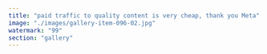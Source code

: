 ```yaml
---
title: "paid traffic to quality content is very cheap, thank you Meta"
image: "./images/gallery-item-096-02.jpg"
watermark: "99"
section: "gallery"
---
```

